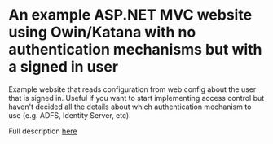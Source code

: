 # An example ASP.NET MVC website using Owin/Katana with no authentication mechanisms but with a signed in user

Example website that reads configuration from web.config about the user that is signed in. Useful if you want to start implementing access control but haven't decided all the details about which authentication mechanism to use (e.g. ADFS, Identity Server, etc).

Full description [here](http://www.blinkingcaret.com/2016/01/13/security-without-authentication-mechanism-asp-net-mvc)



